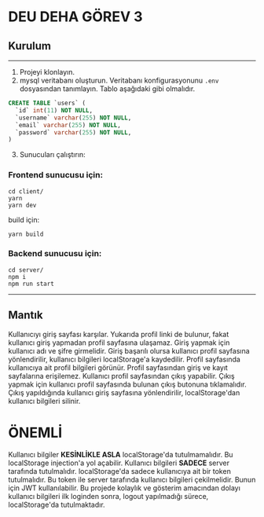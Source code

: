 # DEU DEHA GÖREV 3

## Kurulum

---

1. Projeyi klonlayın.
2. mysql veritabanı oluşturun. Veritabanı konfigurasyonunu `.env` dosyasından tanımlayın. Tablo aşağıdaki gibi olmalıdır.
  ```sql
  CREATE TABLE `users` (
    `id` int(11) NOT NULL,
    `username` varchar(255) NOT NULL,
    `email` varchar(255) NOT NULL,
    `password` varchar(255) NOT NULL,
  )
  ```
3. Sunucuları çalıştırın:

### Frontend sunucusu için:
```
cd client/
yarn
yarn dev
```

build için:
```
yarn build
```

### Backend sunucusu için:
```
cd server/
npm i
npm run start
```

---

## Mantık
Kullanıcıyı giriş sayfası karşılar. Yukarıda profil linki de bulunur, fakat kullanıcı giriş yapmadan profil sayfasına ulaşamaz. Giriş yapmak için kullanıcı adı ve şifre girmelidir. Giriş başarılı olursa kullanıcı profil sayfasına yönlendirilir, kullanıcı bilgileri localStorage'a kaydedilir. Profil sayfasında kullanıcıya ait profil bilgileri görünür. Profil sayfasından giriş ve kayıt sayfalarına erişilemez. Kullanıcı profil sayfasından çıkış yapabilir. Çıkış yapmak için kullanıcı profil sayfasında bulunan çıkış butonuna tıklamalıdır. Çıkış yapıldığında kullanıcı giriş sayfasına yönlendirilir, localStorage'dan kullanıcı bilgileri silinir.

# ÖNEMLİ
Kullanıcı bilgiler **KESİNLİKLE ASLA** localStorage'da tutulmamalıdır. Bu localStorage injection'a yol açabilir. Kullanıcı bilgileri **SADECE** server tarafında tutulmalıdır. localStorage'da sadece kullanıcıya ait bir token tutulmalıdır. Bu token ile server tarafında kullanıcı bilgileri çekilmelidir. Bunun için JWT kullanılabilir. Bu projede kolaylık ve gösterim amacından dolayı kullanıcı bilgileri ilk loginden sonra, logout yapılmadığı sürece, localStorage'da tutulmaktadır.